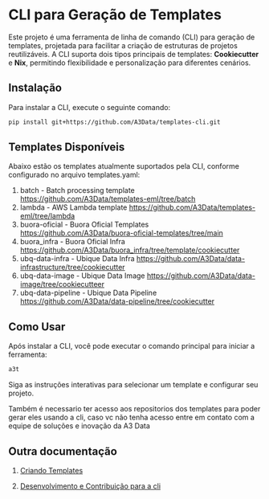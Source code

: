 # CLI para Geração de Templates

Este projeto é uma ferramenta de linha de comando (CLI) para geração de templates, projetada para facilitar a criação de estruturas de projetos reutilizáveis. A CLI suporta dois tipos principais de templates: **Cookiecutter** e **Nix**, permitindo flexibilidade e personalização para diferentes cenários.

## Instalação

Para instalar a CLI, execute o seguinte comando:
```bash
pip install git+https://github.com/A3Data/templates-cli.git
```
## Templates Disponíveis

Abaixo estão os templates atualmente suportados pela CLI, conforme configurado no arquivo templates.yaml:
1. batch - Batch processing template <https://github.com/A3Data/templates-eml/tree/batch>
2. lambda - AWS Lambda template <https://github.com/A3Data/templates-eml/tree/lambda>
3. buora-oficial - Buora Oficial Templates <https://github.com/A3Data/buora-oficial-templates/tree/main>
4. buora_infra - Buora Oficial Infra <https://github.com/A3Data/buora_infra/tree/template/cookiecutter>
5. ubq-data-infra - Ubique Data Infra <https://github.com/A3Data/data-infrastructure/tree/cookiecutter>
6. ubq-data-image - Ubique Data Image <https://github.com/A3Data/data-image/tree/cookiecutteer>
7. ubq-data-pipeline - Ubique Data Pipeline <https://github.com/A3Data/data-pipeline/tree/cookiecutter>
## Como Usar

Após instalar a CLI, você pode executar o comando principal para iniciar a ferramenta:
```bash
a3t
```
Siga as instruções interativas para selecionar um template e configurar seu projeto.

Também é necessario ter acesso aos repositorios dos templates para poder gerar eles usando a cli, caso vc não tenha acesso entre em contato com a equipe de soluções e inovação da A3 Data


## Outra documentação

1. [Criando Templates](./docs/CREATING_TEMPLATES.md)

2. [Desenvolvimento e Contribuição para a cli](./docs/DEVELOPMENT.md)